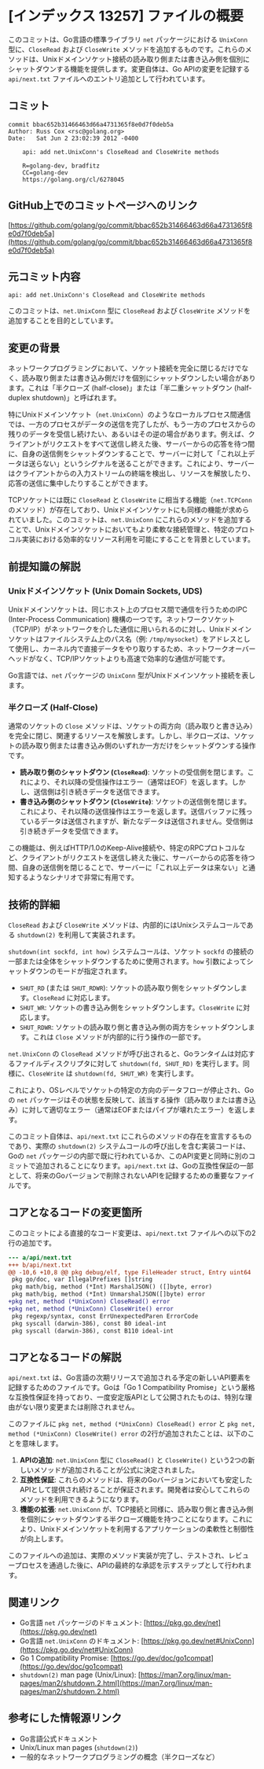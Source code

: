 # [インデックス 13257] ファイルの概要

このコミットは、Go言語の標準ライブラリ `net` パッケージにおける `UnixConn` 型に、`CloseRead` および `CloseWrite` メソッドを追加するものです。これらのメソッドは、Unixドメインソケット接続の読み取り側または書き込み側を個別にシャットダウンする機能を提供します。変更自体は、Go APIの変更を記録する `api/next.txt` ファイルへのエントリ追加として行われています。

## コミット

```
commit bbac652b31466463d66a4731365f8e0d7f0deb5a
Author: Russ Cox <rsc@golang.org>
Date:   Sat Jun 2 23:02:39 2012 -0400

    api: add net.UnixConn's CloseRead and CloseWrite methods
    
    R=golang-dev, bradfitz
    CC=golang-dev
    https://golang.org/cl/6278045
```

## GitHub上でのコミットページへのリンク

[https://github.com/golang/go/commit/bbac652b31466463d66a4731365f8e0d7f0deb5a](https://github.com/golang/go/commit/bbac652b31466463d66a4731365f8e0d7f0deb5a)

## 元コミット内容

`api: add net.UnixConn's CloseRead and CloseWrite methods`

このコミットは、`net.UnixConn` 型に `CloseRead` および `CloseWrite` メソッドを追加することを目的としています。

## 変更の背景

ネットワークプログラミングにおいて、ソケット接続を完全に閉じるだけでなく、読み取り側または書き込み側だけを個別にシャットダウンしたい場合があります。これは「半クローズ (half-close)」または「半二重シャットダウン (half-duplex shutdown)」と呼ばれます。

特にUnixドメインソケット（`net.UnixConn`）のようなローカルプロセス間通信では、一方のプロセスがデータの送信を完了したが、もう一方のプロセスからの残りのデータを受信し続けたい、あるいはその逆の場合があります。例えば、クライアントがリクエストをすべて送信し終えた後、サーバーからの応答を待つ間に、自身の送信側をシャットダウンすることで、サーバーに対して「これ以上データは送らない」というシグナルを送ることができます。これにより、サーバーはクライアントからの入力ストリームの終端を検出し、リソースを解放したり、応答の送信に集中したりすることができます。

TCPソケットには既に `CloseRead` と `CloseWrite` に相当する機能（`net.TCPConn` のメソッド）が存在しており、Unixドメインソケットにも同様の機能が求められていました。このコミットは、`net.UnixConn` にこれらのメソッドを追加することで、Unixドメインソケットにおいてもより柔軟な接続管理と、特定のプロトコル実装における効率的なリソース利用を可能にすることを背景としています。

## 前提知識の解説

### Unixドメインソケット (Unix Domain Sockets, UDS)

Unixドメインソケットは、同じホスト上のプロセス間で通信を行うためのIPC (Inter-Process Communication) 機構の一つです。ネットワークソケット（TCP/IP）がネットワークを介した通信に用いられるのに対し、Unixドメインソケットはファイルシステム上のパス名（例: `/tmp/mysocket`）をアドレスとして使用し、カーネル内で直接データをやり取りするため、ネットワークオーバーヘッドがなく、TCP/IPソケットよりも高速で効率的な通信が可能です。

Go言語では、`net` パッケージの `UnixConn` 型がUnixドメインソケット接続を表します。

### 半クローズ (Half-Close)

通常のソケットの `Close` メソッドは、ソケットの両方向（読み取りと書き込み）を完全に閉じ、関連するリソースを解放します。しかし、半クローズは、ソケットの読み取り側または書き込み側のいずれか一方だけをシャットダウンする操作です。

-   **読み取り側のシャットダウン (`CloseRead`)**: ソケットの受信側を閉じます。これにより、それ以降の受信操作はエラー（通常はEOF）を返します。しかし、送信側は引き続きデータを送信できます。
-   **書き込み側のシャットダウン (`CloseWrite`)**: ソケットの送信側を閉じます。これにより、それ以降の送信操作はエラーを返します。送信バッファに残っているデータは送信されますが、新たなデータは送信されません。受信側は引き続きデータを受信できます。

この機能は、例えばHTTP/1.0のKeep-Alive接続や、特定のRPCプロトコルなど、クライアントがリクエストを送信し終えた後に、サーバーからの応答を待つ間、自身の送信側を閉じることで、サーバーに「これ以上データは来ない」と通知するようなシナリオで非常に有用です。

## 技術的詳細

`CloseRead` および `CloseWrite` メソッドは、内部的にはUnixシステムコールである `shutdown(2)` を利用して実装されます。

`shutdown(int sockfd, int how)` システムコールは、ソケット `sockfd` の接続の一部または全体をシャットダウンするために使用されます。`how` 引数によってシャットダウンのモードが指定されます。

-   `SHUT_RD` (または `SHUT_RDWR`): ソケットの読み取り側をシャットダウンします。`CloseRead` に対応します。
-   `SHUT_WR`: ソケットの書き込み側をシャットダウンします。`CloseWrite` に対応します。
-   `SHUT_RDWR`: ソケットの読み取り側と書き込み側の両方をシャットダウンします。これは `Close` メソッドが内部的に行う操作の一部です。

`net.UnixConn` の `CloseRead` メソッドが呼び出されると、Goランタイムは対応するファイルディスクリプタに対して `shutdown(fd, SHUT_RD)` を実行します。同様に、`CloseWrite` は `shutdown(fd, SHUT_WR)` を実行します。

これにより、OSレベルでソケットの特定の方向のデータフローが停止され、Goの `net` パッケージはその状態を反映して、該当する操作（読み取りまたは書き込み）に対して適切なエラー（通常はEOFまたはパイプが壊れたエラー）を返します。

このコミット自体は、`api/next.txt` にこれらのメソッドの存在を宣言するものであり、実際の `shutdown(2)` システムコールの呼び出しを含む実装コードは、Goの `net` パッケージの内部で既に行われているか、このAPI変更と同時に別のコミットで追加されることになります。`api/next.txt` は、Goの互換性保証の一部として、将来のGoバージョンで削除されないAPIを記録するための重要なファイルです。

## コアとなるコードの変更箇所

このコミットによる直接的なコード変更は、`api/next.txt` ファイルへの以下の2行の追加です。

```diff
--- a/api/next.txt
+++ b/api/next.txt
@@ -10,6 +10,8 @@ pkg debug/elf, type FileHeader struct, Entry uint64
 pkg go/doc, var IllegalPrefixes []string
 pkg math/big, method (*Int) MarshalJSON() ([]byte, error)
 pkg math/big, method (*Int) UnmarshalJSON([]byte) error
+pkg net, method (*UnixConn) CloseRead() error
+pkg net, method (*UnixConn) CloseWrite() error
 pkg regexp/syntax, const ErrUnexpectedParen ErrorCode
 pkg syscall (darwin-386), const B0 ideal-int
 pkg syscall (darwin-386), const B110 ideal-int
```

## コアとなるコードの解説

`api/next.txt` は、Go言語の次期リリースで追加される予定の新しいAPI要素を記録するためのファイルです。Goは「Go 1 Compatibility Promise」という厳格な互換性保証を持っており、一度安定版APIとして公開されたものは、特別な理由がない限り変更または削除されません。

このファイルに `pkg net, method (*UnixConn) CloseRead() error` と `pkg net, method (*UnixConn) CloseWrite() error` の2行が追加されたことは、以下のことを意味します。

1.  **APIの追加**: `net.UnixConn` 型に `CloseRead()` と `CloseWrite()` という2つの新しいメソッドが追加されることが公式に決定されました。
2.  **互換性保証**: これらのメソッドは、将来のGoバージョンにおいても安定したAPIとして提供され続けることが保証されます。開発者は安心してこれらのメソッドを利用できるようになります。
3.  **機能の拡張**: `net.UnixConn` が、TCP接続と同様に、読み取り側と書き込み側を個別にシャットダウンする半クローズ機能を持つことになります。これにより、Unixドメインソケットを利用するアプリケーションの柔軟性と制御性が向上します。

このファイルへの追加は、実際のメソッド実装が完了し、テストされ、レビュープロセスを通過した後に、APIの最終的な承認を示すステップとして行われます。

## 関連リンク

*   Go言語 `net` パッケージのドキュメント: [https://pkg.go.dev/net](https://pkg.go.dev/net)
*   Go言語 `net.UnixConn` のドキュメント: [https://pkg.go.dev/net#UnixConn](https://pkg.go.dev/net#UnixConn)
*   Go 1 Compatibility Promise: [https://go.dev/doc/go1compat](https://go.dev/doc/go1compat)
*   `shutdown(2)` man page (Unix/Linux): [https://man7.org/linux/man-pages/man2/shutdown.2.html](https://man7.org/linux/man-pages/man2/shutdown.2.html)

## 参考にした情報源リンク

*   Go言語公式ドキュメント
*   Unix/Linux man pages (`shutdown(2)`)
*   一般的なネットワークプログラミングの概念（半クローズなど）
